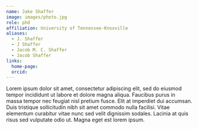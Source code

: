 ```yaml
---
name: Jake Shaffer
image: images/photo.jpg
role: phd
affiliation: University of Tennessee-Knoxville
aliases:
  - J. Shaffer
  - J Shaffer
  - Jacob M. C. Shaffer
  - Jacob Shaffer
links:
  home-page: 
  orcid:
---
```


Lorem ipsum dolor sit amet, consectetur adipiscing elit, sed do eiusmod tempor incididunt ut labore et dolore magna aliqua.
Faucibus purus in massa tempor nec feugiat nisl pretium fusce.
Elit at imperdiet dui accumsan.
Duis tristique sollicitudin nibh sit amet commodo nulla facilisi.
Vitae elementum curabitur vitae nunc sed velit dignissim sodales.
Lacinia at quis risus sed vulputate odio ut.
Magna eget est lorem ipsum.
